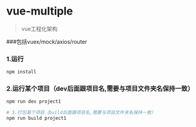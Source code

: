 # vue-multiple

> vue工程化架构

###包括vuex/mock/axios/router

### 1.运行

``` bash
npm install
```


### 2.运行某个项目（dev后面跟项目名,需要与项目文件夹名保持一致）
``` bash
npm run dev project1
```

``` bash
# 3.打包某个项目（build后面跟项目名,需要与项目文件夹名保持一致）
npm run build project1
```

